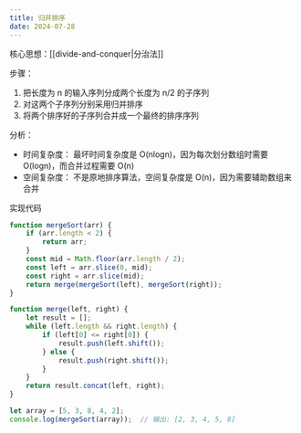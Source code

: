 ```yaml
---
title: 归并排序
date: 2024-07-28
---
```


核心思想：[[divide-and-conquer|分治法]]

步骤：

1. 把长度为 n 的输入序列分成两个长度为 n/2 的子序列
2. 对这两个子序列分别采用归并排序
3. 将两个排序好的子序列合并成一个最终的排序序列

分析：

- 时间复杂度： 最坏时间复杂度是 O(nlog⁡n)，因为每次划分数组时需要 O(log⁡n)，而合并过程需要 O(n)
- 空间复杂度： 不是原地排序算法，空间复杂度是 O(n)，因为需要辅助数组来合并

实现代码

```js
function mergeSort(arr) {
    if (arr.length < 2) {
        return arr;
    }
    const mid = Math.floor(arr.length / 2);
    const left = arr.slice(0, mid);
    const right = arr.slice(mid);
    return merge(mergeSort(left), mergeSort(right));
}

function merge(left, right) {
    let result = [];
    while (left.length && right.length) {
        if (left[0] <= right[0]) {
            result.push(left.shift());
        } else {
            result.push(right.shift());
        }
    }
    return result.concat(left, right);
}

let array = [5, 3, 8, 4, 2];
console.log(mergeSort(array));  // 输出: [2, 3, 4, 5, 8]
```
